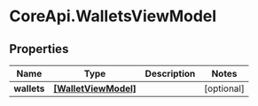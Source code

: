 # CoreApi.WalletsViewModel

## Properties
Name | Type | Description | Notes
------------ | ------------- | ------------- | -------------
**wallets** | [**[WalletViewModel]**](WalletViewModel.md) |  | [optional] 


